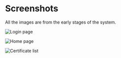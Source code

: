 # Screenshots

All the images are from the early stages of the system.

![Login page](../assets/screenshots/login-page.png)

![Home page](../assets/screenshots/home-page.png)

![Certificate list](../assets/screenshots/certificate-list.png)
